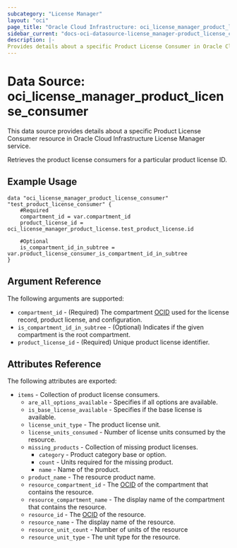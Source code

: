 ```yaml
---
subcategory: "License Manager"
layout: "oci"
page_title: "Oracle Cloud Infrastructure: oci_license_manager_product_license_consumer"
sidebar_current: "docs-oci-datasource-license_manager-product_license_consumer"
description: |-
Provides details about a specific Product License Consumer in Oracle Cloud Infrastructure License Manager service
---
```


# Data Source: oci_license_manager_product_license_consumer
This data source provides details about a specific Product License Consumer resource in Oracle Cloud Infrastructure License Manager service.

Retrieves the product license consumers for a particular product license ID.

## Example Usage

```hcl
data "oci_license_manager_product_license_consumer" "test_product_license_consumer" {
	#Required
	compartment_id = var.compartment_id
	product_license_id = oci_license_manager_product_license.test_product_license.id

	#Optional
	is_compartment_id_in_subtree = var.product_license_consumer_is_compartment_id_in_subtree
}
```

## Argument Reference

The following arguments are supported:

* `compartment_id` - (Required) The compartment [OCID](https://docs.cloud.oracle.com/iaas/Content/General/Concepts/identifiers.htm) used for the license record, product license, and configuration.
* `is_compartment_id_in_subtree` - (Optional) Indicates if the given compartment is the root compartment.
* `product_license_id` - (Required) Unique product license identifier.


## Attributes Reference

The following attributes are exported:

* `items` - Collection of product license consumers.
    * `are_all_options_available` - Specifies if all options are available.
    * `is_base_license_available` - Specifies if the base license is available.
    * `license_unit_type` - The product license unit.
    * `license_units_consumed` - Number of license units consumed by the resource.
    * `missing_products` - Collection of missing product licenses.
        * `category` - Product category base or option.
        * `count` - Units required for the missing product.
        * `name` - Name of the product.
    * `product_name` - The resource product name.
    * `resource_compartment_id` - The [OCID](https://docs.cloud.oracle.com/iaas/Content/General/Concepts/identifiers.htm) of the compartment that contains the resource.
    * `resource_compartment_name` - The display name of the compartment that contains the resource.
    * `resource_id` - The [OCID](https://docs.cloud.oracle.com/iaas/Content/General/Concepts/identifiers.htm) of the resource.
    * `resource_name` - The display name of the resource.
    * `resource_unit_count` - Number of units of the resource
    * `resource_unit_type` - The unit type for the resource.

